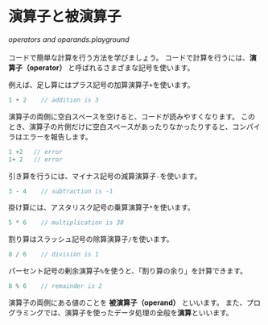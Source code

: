 # 演算子と被演算子
_operators and oparands.playground_
\
\
コードで簡単な計算を行う方法を学びましょう。
コードで計算を行うには、**演算子（operator）** と呼ばれるさまざまな記号を使います。

例えば、足し算にはプラス記号の加算演算子`+`を使います。
 
```swift
1 + 2    // addition is 3
```
 
演算子の両側に空白スペースを空けると、コードが読みやすくなります。
このとき、演算子の片側だけに空白スペースがあったりなかったりすると、コンパイラはエラーを報告します。
 
```swift
1 +2   // error
1+ 2   // error
```
 
引き算を行うには、マイナス記号の減算演算子`-`を使います。
 
```swift
3 - 4    // subtraction is -1
```
 
掛け算には、アスタリスク記号の乗算演算子`*`を使います。
 
```swift
5 * 6    // multiplication is 30
```
 
割り算はスラッシュ記号の除算演算子`/`を使います。
 
```swift
8 / 6    // division is 1
```
 
パーセント記号の剰余演算子`%`を使うと、「割り算の余り」を計算できます。

```swift
8 % 6    // remainder is 2
```

演算子の両側にある値のことを **被演算子（operand）** といいます。
また、プログラミングでは、演算子を使ったデータ処理の全般を**演算**といいます。